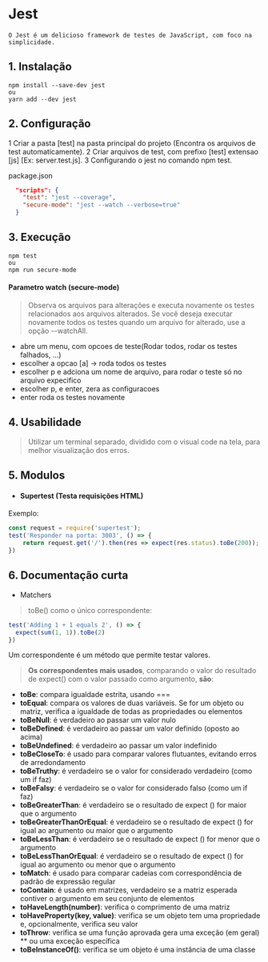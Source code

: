 # Jest
```
O Jest é um delicioso framework de testes de JavaScript, com foco na simplicidade.
```
## 1. Instalação
```
npm install --save-dev jest
ou
yarn add --dev jest
```
## 2. Configuração
1 Criar a pasta [test] na pasta principal do projeto (Encontra os arquivos de test automaticamente).
2 Criar arquivos de test, com prefixo [test] extensao [js] [Ex: server.test.js].
3 Configurando o jest no comando npm test.

package.json
``` json
  "scripts": {
    "test": "jest --coverage",
    "secure-mode": "jest --watch --verbose=true"
  }
```		
## 3. Execução
```
npm test
ou
npm run secure-mode
```
#### Parametro watch (secure-mode)
> Observa os arquivos para alterações e executa novamente os testes relacionados aos arquivos alterados. Se você deseja executar novamente todos os testes quando um arquivo for alterado, use a opção --watchAll.

- abre um menu, com opcoes de teste(Rodar todos, rodar os testes falhados, ...)
- escolher a opcao [a] -> roda todos os testes
- escolher p e adciona um nome de arquivo, para rodar o teste só no arquivo expecifico
- escolher p, e enter, zera as configuracoes
- enter roda os testes novamente

## 4. Usabilidade
> Utilizar um terminal separado, dividido com o visual code na tela, para melhor visualização dos erros.

## 5. Modulos
- #### Supertest (Testa requisições HTML)
Exemplo:
```Javascript
const request = require('supertest');
test('Responder na porta: 3003', () => {
    return request.get('/').then(res => expect(res.status).toBe(200));
})
```
## 6. Documentação curta
- Matchers
> toBe() como o único correspondente:
```Javascript
test('Adding 1 + 1 equals 2', () => {
  expect(sum(1, 1)).toBe(2)
})
```
Um correspondente é um método que permite testar valores.

> **Os correspondentes mais usados**, comparando o valor do resultado de expect() com o valor passado como argumento, **são**:

* **toBe**: compara igualdade estrita, usando ===
* **toEqual**: compara os valores de duas variáveis. Se for um objeto ou matriz, verifica a igualdade de todas as propriedades ou elementos
* **toBeNull**: é verdadeiro ao passar um valor nulo
* **toBeDefined**: é verdadeiro ao passar um valor definido (oposto ao acima)
* **toBeUndefined**: é verdadeiro ao passar um valor indefinido
* **toBeCloseTo**: é usado para comparar valores flutuantes, evitando erros de arredondamento
* **toBeTruthy**: é verdadeiro se o valor for considerado verdadeiro (como um if faz)
* **toBeFalsy**: é verdadeiro se o valor for considerado falso (como um if faz)
* **toBeGreaterThan**: é verdadeiro se o resultado de expect () for maior que o argumento
* **toBeGreaterThanOrEqual**: é verdadeiro se o resultado de expect () for igual ao argumento ou maior que o argumento
* **toBeLessThan**: é verdadeiro se o resultado de expect () for menor que o argumento
* **toBeLessThanOrEqual**: é verdadeiro se o resultado de expect () for igual ao argumento ou menor que o argumento
* **toMatch**: é usado para comparar cadeias com correspondência de padrão de expressão regular
* **toContain**: é usado em matrizes, verdadeiro se a matriz esperada contiver o argumento em seu conjunto de elementos
* **toHaveLength(number)**: verifica o comprimento de uma matriz
* **toHaveProperty(key, value)**: verifica se um objeto tem uma propriedade e, opcionalmente, verifica seu valor
* **toThrow**: verifica se uma função aprovada gera uma exceção (em geral) ** ou uma exceção específica
* **toBeInstanceOf()**: verifica se um objeto é uma instância de uma classe